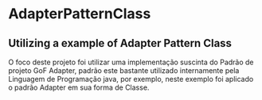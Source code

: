 # AdapterPatternClass
## Utilizing a example of Adapter Pattern Class 
O foco deste projeto foi utilizar uma implementação suscinta do Padrão de projeto GoF Adapter, padrão este bastante utilizado internamente pela Linguagem de Programação java, por exemplo, neste exemplo foi aplicado o padrão Adapter em sua forma de Classe.
